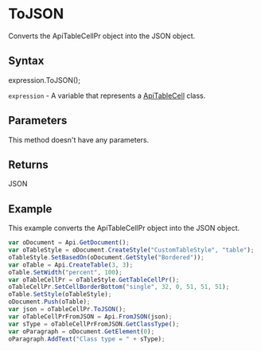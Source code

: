 # ToJSON

Converts the ApiTableCellPr object into the JSON object.

## Syntax

expression.ToJSON();

`expression` - A variable that represents a [ApiTableCell](../ApiTableCell.md) class.

## Parameters

This method doesn't have any parameters.

## Returns

JSON

## Example

This example converts the ApiTableCellPr object into the JSON object.

```javascript
var oDocument = Api.GetDocument();
var oTableStyle = oDocument.CreateStyle("CustomTableStyle", "table");
oTableStyle.SetBasedOn(oDocument.GetStyle("Bordered"));
var oTable = Api.CreateTable(3, 3);
oTable.SetWidth("percent", 100);
var oTableCellPr = oTableStyle.GetTableCellPr();
oTableCellPr.SetCellBorderBottom("single", 32, 0, 51, 51, 51);
oTable.SetStyle(oTableStyle);
oDocument.Push(oTable);
var json = oTableCellPr.ToJSON();
var oTableCellPrFromJSON = Api.FromJSON(json);
var sType = oTableCellPrFromJSON.GetClassType();
var oParagraph = oDocument.GetElement(0);
oParagraph.AddText("Class type = " + sType);
```

